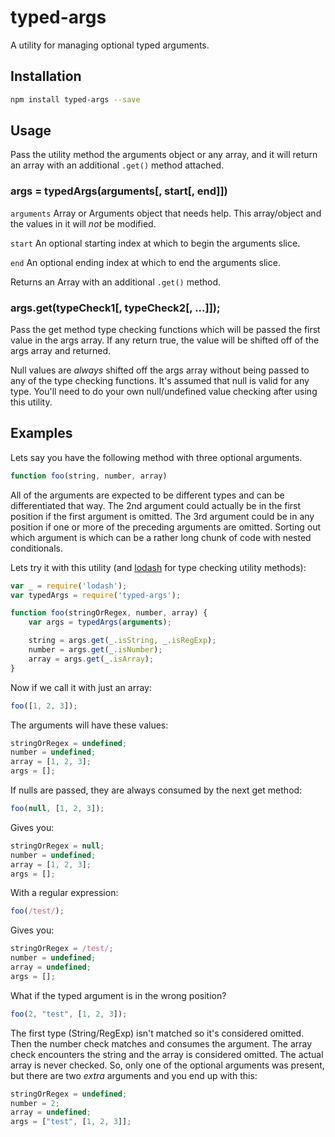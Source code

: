 # typed-args

A utility for managing optional typed arguments.

## Installation

```sh
npm install typed-args --save
```

## Usage

Pass the utility method the arguments object or any array, and it will return an array with an additional `.get()` method attached.

### args = typedArgs(arguments[, start[, end]])

`arguments` Array or Arguments object that needs help. This array/object and the values in it will *not* be modified.

`start` An optional starting index at which to begin the arguments slice.

`end` An optional ending index at which to end the arguments slice.

Returns an Array with an additional `.get()` method.

### args.get(typeCheck1[, typeCheck2[, ...]]);

Pass the get method type checking functions which will be passed the first value in the args array. If any return true, the value will be shifted off of the args array and returned.

Null values are *always* shifted off the args array without being passed to any of the type checking functions. It's assumed that null is valid for any type. You'll need to do your own null/undefined value checking after using this utility.

## Examples

Lets say you have the following method with three optional arguments.

```js
function foo(string, number, array)
```

All of the arguments are expected to be different types and can be differentiated that way. The 2nd argument could actually be in the first position if the first argument is omitted. The 3rd argument could be in any position if one or more of the preceding arguments are omitted. Sorting out which argument is which can be a rather long chunk of code with nested conditionals.

Lets try it with this utility (and [lodash](https://lodash.com) for type checking utility methods):

```js
var _ = require('lodash');
var typedArgs = require('typed-args');

function foo(stringOrRegex, number, array) {
	var args = typedArgs(arguments);

	string = args.get(_.isString, _.isRegExp);
	number = args.get(_.isNumber);
	array = args.get(_.isArray);
}
```

Now if we call it with just an array:

```js
foo([1, 2, 3]);
```

The arguments will have these values:

```js
stringOrRegex = undefined;
number = undefined;
array = [1, 2, 3];
args = [];
```

If nulls are passed, they are always consumed by the next get method:

```js
foo(null, [1, 2, 3]);
```

Gives you:

```js
stringOrRegex = null;
number = undefined;
array = [1, 2, 3];
args = [];
```

With a regular expression:

```js
foo(/test/);
```

Gives you:

```js
stringOrRegex = /test/;
number = undefined;
array = undefined;
args = [];
```

What if the typed argument is in the wrong position?

```js
foo(2, "test", [1, 2, 3]);
```

The first type (String/RegExp) isn't matched so it's considered omitted. Then the number check matches and consumes the argument. The array check encounters the string and the array is considered omitted. The actual array is never checked. So, only one of the optional arguments was present, but there are two *extra* arguments and you end up with this:

```js
stringOrRegex = undefined;
number = 2;
array = undefined;
args = ["test", [1, 2, 3]];
```